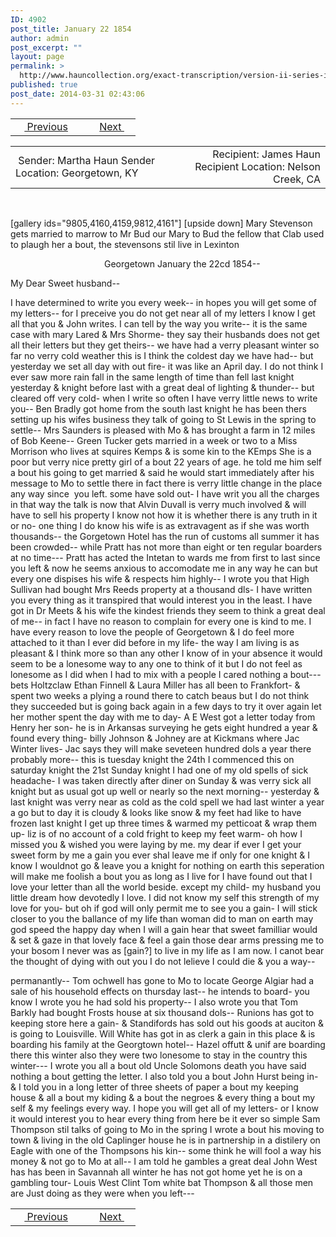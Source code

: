 ```yaml
---
ID: 4902
post_title: January 22 1854
author: admin
post_excerpt: ""
layout: page
permalink: >
  http://www.hauncollection.org/exact-transcription/version-ii-series-ii/january-22-1854/
published: true
post_date: 2014-03-31 02:43:06
---
```

<table style="width: 100%;" align="center">
<tbody>
<tr>
<td width="50%"> <a title="January 15 1854" href="http://www.hauncollection.org/version-2/version-ii-series-ii/january-15-1854/"><img src="https://lh3.googleusercontent.com/-EFJpxxNiPNw/VqgtWBCZrMI/AAAAAAAAAFU/WfY4lPFWWkg/s800-Ic42/Soeb-Plain-Arrows-8-10px.png" alt="" width="10" height="10" /> Previous</a></td>
<td style="text-align: right;"><a href="http://www.hauncollection.org/version-2/version-ii-series-ii/1854-2/">Next <img src="https://lh3.googleusercontent.com/-67k0cYlpXHw/VqgtWKz1MXI/AAAAAAAAAFU/k9PW_Piyurk/s800-Ic42/Soeb-Plain-Arrows-5-10px.png" alt="" width="10" height="10" /></a></td>
</tr>
</tbody>
</table>
<table style="width: 100%;" align="center">
<tbody>
<tr>
<td width="50%"> Sender: Martha Haun
Sender Location: Georgetown, KY</td>
<td style="text-align: right;"> Recipient: James Haun
Recipient Location: Nelson Creek, CA</td>
</tr>
</tbody>
</table>
&nbsp;

[gallery ids="9805,4160,4159,9812,4161"]
[upside down]
Mary Stevenson gets married to marrow to Mr Bud
our Mary to Bud the fellow that Clab used to
plaugh her a bout, the stevensons stil live in Lexinton
<p style="padding-left: 150px;">Georgetown January the 22cd 1854--</p>
My Dear Sweet husband--

I have determined to
write you every week-- in hopes you will get some of
my letters-- for I preceive you do not get near all of
my letters I know I get all that you &amp; John writes. I can
tell by the way you write-- it is the same case with
mary Lared &amp; Mrs Shorme- they say their husbands does
not get all their letters but they get theirs-- we have
had a verry pleasant winter so far no verry cold weather
this is I think the coldest day we have had-- but yesterday we
set all day with out fire- it was like an April day. I do
not think I ever saw more rain fall in the same length
of time than fell last knight yesterday &amp; knight before last
with a great deal of lighting &amp; thunder-- but cleared off very
cold- when I write so often I have verry little news
to write you-- Ben Bradly got home from the south last
knight he has been thers setting up his wifes business
they talk of going to St Lewis in the spring to settle--
Mrs Saunders is pleased with Mo &amp; has brought a farm in
12 miles of Bob Keene-- Green Tucker gets married in a
week or two to a Miss Morrison who lives at squires
Kemps &amp; is some kin to the KEmps She is a poor but verry
nice pretty girl of a bout 22 years of age. he told me
him self a bout his going to get married &amp; said he would
start immediately after his message to Mo to settle there
in fact there is verry little change in the place any way
since  you left. some have sold out- I have writ
you all the charges in that way the talk is now
that Alvin Duvall is verry much involved &amp; will have
to sell his property I know not how it is whether there
is any truth in it or no- one thing I do know his wife
is as extravagent as if she was worth thousands--
the Gorgetown Hotel has the run of customs all summer
it has been crowded-- while Pratt has not more
than eight or ten regular boarders at no time---
Pratt has acted the Intetan to wards me from
first to last since you left &amp; now he seems anxious
to accomodate me in any way he can but every one
dispises his wife &amp; respects him highly-- I wrote
you that High Sullivan had bought Mrs Reeds
property at a thousand dls- I have written you
every thing as it transpired that would interest you
in the least. I have got in Dr Meets &amp; his wife
the kindest friends they seem to think a great deal
of me-- in fact I have no reason to complain for
every one is kind to me. I have every reason to love
the people of Georgetown &amp; I do feel more attached to
it than I ever did before in my life- the way
I am living is as pleasant &amp; I think more so than
any other I know of in your absence it would
seem to be a lonesome way to any one to think of it
but I do not feel as lonesome as I did when I had
to mix with a people I cared nothing a bout---
bets Holtzclaw Ethan Finnell &amp; Laura Miller has all been to
Frankfort- &amp; spent two weeks a plying a round there to
catch beaus but I do not think they succeeded but is going back
again in a few days to try it over again let her mother
spent the day with me to day- A E West got a letter today
from Henry her son- he is in Arkansas surveying he gets
eight hundred a year &amp; found every thing- billy Johnson &amp;
Johney are at Kickmans where Jac Winter lives- Jac says
they will make seveteen hundred dols a year there probably
more-- this is tuesday knight the 24th I commenced this on
saturday knight the 21st Sunday knight I had one of my
old spells of sick headache- I was taken directly after diner on
Sunday &amp; was verry sick all knight but as usual got up well
or nearly so the next morning-- yesterday &amp; last knight was verry
near as cold as the cold spell we had last winter a year a go
but to day it is cloudy &amp; looks like snow &amp; my feet had like
to have frozen last knight I get up three times &amp; warmed my
petticoat &amp; wrap them up- liz is of no account of a cold
fright to keep my feet warm- oh how I missed you &amp;
wished you were laying by me. my dear if ever I get
your sweet form by me a gain you ever shal leave
me if only for one knight &amp; I know I wouldnot go &amp;
leave you a knight for nothing on earth this seperation
will make me foolish a bout you as long as I live
for I have found out that I love your letter than all the
world beside. except my child- my husband you
little dream how devotedly I love. I did not know my self
this strength of my love for you- but oh if god will only
permit me to see you a gain- I will stick closer to you
the ballance of my life than woman did to man on earth
may god speed the happy day when I will a gain hear that
sweet familliar would &amp; set &amp; gaze in that lovely face &amp; feel a gain
those dear arms pressing me to your bosom I never was as [gain?]
to live in my life as I am now. I canot bear the thought
of dying with out you I do not lelieve I could die &amp; you a
way--

permanantly-- Tom ochwell has gone to Mo to locate
George Algiar had a sale of his household effects on thursday
last-- he intends to board- you know I wrote you he had
sold his property-- I also wrote you that Tom Barkly had
bought Frosts house at six thousand dols-- Runions has
got to keeping store here a gain- &amp; Standifords has sold
out his goods at auciton &amp; is going to Louisville. Will
White has got in as clerk a gain in this place &amp; is
boarding his family at the Georgtown hotel-- Hazel
offutt &amp; unif are boarding there this winter also they
were two lonesome to stay in the country this winter---
I wrote you all a bout old Uncle Solomons death
you have said nothing a bout getting the letter. I also told
you a bout John Hurst being in- &amp; I told you in a long
letter of three sheets of paper a bout my keeping house
&amp; all a bout my kiding &amp; a bout the negroes &amp; every thing
a bout my self &amp; my feelings every way. I hope you
will get all of my letters- or I know it would interest
you to hear every thing from here be it ever so simple
Sam Thompson stil talks of going to Mo in the spring
I wrote a bout his moving to town &amp; living in the old
Caplinger house he is in partnership in a distilery
on Eagle with one of the Thompsons his kin--
some think he will fool a way his money &amp; not go to
Mo at all-- I am told he gambles a great deal
John West has has been in Savannah all winter he has
not got home yet he is on a gambling tour- Louis
West Clint Tom white bat Thompson &amp; all those men
are Just doing as they were when you left---

<table style="width: 100%;" align="center">
<tbody>
<tr>
<td width="50%"> <a title="January 15 1854" href="http://www.hauncollection.org/version-2/version-ii-series-ii/january-15-1854/"><img src="https://lh3.googleusercontent.com/-EFJpxxNiPNw/VqgtWBCZrMI/AAAAAAAAAFU/WfY4lPFWWkg/s800-Ic42/Soeb-Plain-Arrows-8-10px.png" alt="" width="10" height="10" /> Previous</a></td>
<td style="text-align: right;"><a href="http://www.hauncollection.org/version-2/version-ii-series-ii/1854-2/">Next <img src="https://lh3.googleusercontent.com/-67k0cYlpXHw/VqgtWKz1MXI/AAAAAAAAAFU/k9PW_Piyurk/s800-Ic42/Soeb-Plain-Arrows-5-10px.png" alt="" width="10" height="10" /></a></td>
</tr>
</tbody>
</table>